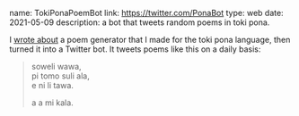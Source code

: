 name: TokiPonaPoemBot
link: https://twitter.com/PonaBot
type: web
date: 2021-05-09
description: a bot that tweets random poems in toki pona.

I [wrote about](/blog/toki-poetry.html) a poem generator that I made for the toki pona language, then turned it into a Twitter bot. It tweets poems like this on a daily basis:

> soweli wawa,  
> pi tomo suli ala,  
> e ni li tawa.  
>  
> a a mi kala.
